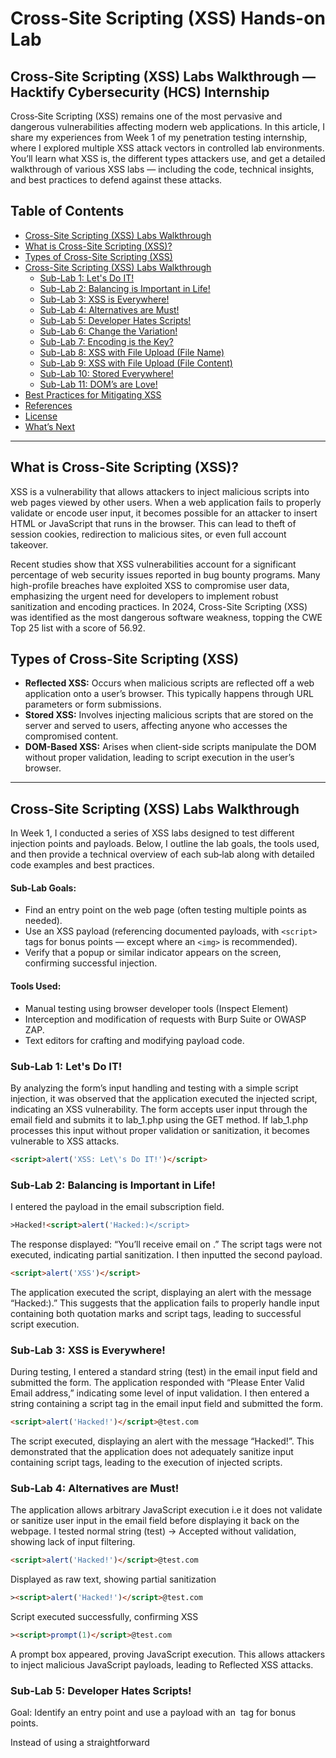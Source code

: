 # Cross-Site Scripting (XSS) Hands-on Lab

## Cross-Site Scripting (XSS) Labs Walkthrough — Hacktify Cybersecurity (HCS) Internship

Cross‑Site Scripting (XSS) remains one of the most pervasive and dangerous vulnerabilities affecting modern web applications. In this article, I share my experiences from Week 1 of my penetration testing internship, where I explored multiple XSS attack vectors in controlled lab environments. You’ll learn what XSS is, the different types attackers use, and get a detailed walkthrough of various XSS labs — including the code, technical insights, and best practices to defend against these attacks.

## Table of Contents
- [Cross-Site Scripting (XSS) Labs Walkthrough](#cross-site-scripting-xss-labs-walkthrough)
- [What is Cross-Site Scripting (XSS)?](#what-is-cross-site-scripting-xss)
- [Types of Cross-Site Scripting (XSS)](#types-of-cross-site-scripting-xss)
- [Cross-Site Scripting (XSS) Labs Walkthrough](#cross-site-scripting-xss-labs-walkthrough)
  - [Sub-Lab 1: Let's Do IT!](#sub-lab-1-lets-do-it)
  - [Sub-Lab 2: Balancing is Important in Life!](#sub-lab-2-balancing-is-important-in-life)
  - [Sub-Lab 3: XSS is Everywhere!](#sub-lab-3-xss-is-everywhere)
  - [Sub-Lab 4: Alternatives are Must!](#sub-lab-4-alternatives-are-must)
  - [Sub-Lab 5: Developer Hates Scripts!](#sub-lab-5-developer-hates-scripts)
  - [Sub-Lab 6: Change the Variation!](#sub-lab-6-change-the-variation)
  - [Sub-Lab 7: Encoding is the Key?](#sub-lab-7-encoding-is-the-key)
  - [Sub-Lab 8: XSS with File Upload (File Name)](#sub-lab-8-xss-with-file-upload-file-name)
  - [Sub-Lab 9: XSS with File Upload (File Content)](#sub-lab-9-xss-with-file-upload-file-content)
  - [Sub-Lab 10: Stored Everywhere!](#sub-lab-10-stored-everywhere)
  - [Sub-Lab 11: DOM’s are Love!](#sub-lab-11-doms-are-love)
- [Best Practices for Mitigating XSS](#best-practices-for-mitigating-xss)
- [References](#references)
- [License](#license)
- [What’s Next](#whats-next)

---
## What is Cross-Site Scripting (XSS)?
XSS is a vulnerability that allows attackers to inject malicious scripts into web pages viewed by other users. When a web application fails to properly validate or encode user input, it becomes possible for an attacker to insert HTML or JavaScript that runs in the browser. This can lead to theft of session cookies, redirection to malicious sites, or even full account takeover.

Recent studies show that XSS vulnerabilities account for a significant percentage of web security issues reported in bug bounty programs. Many high-profile breaches have exploited XSS to compromise user data, emphasizing the urgent need for developers to implement robust sanitization and encoding practices. In 2024, Cross-Site Scripting (XSS) was identified as the most dangerous software weakness, topping the CWE Top 25 list with a score of 56.92.

## Types of Cross-Site Scripting (XSS)
- **Reflected XSS:** Occurs when malicious scripts are reflected off a web application onto a user’s browser. This typically happens through URL parameters or form submissions.
- **Stored XSS:** Involves injecting malicious scripts that are stored on the server and served to users, affecting anyone who accesses the compromised content.
- **DOM-Based XSS:** Arises when client-side scripts manipulate the DOM without proper validation, leading to script execution in the user’s browser.

---
## Cross-Site Scripting (XSS) Labs Walkthrough
In Week 1, I conducted a series of XSS labs designed to test different injection points and payloads. Below, I outline the lab goals, the tools used, and then provide a technical overview of each sub‑lab along with detailed code examples and best practices.

#### Sub-Lab Goals:
- Find an entry point on the web page (often testing multiple points as needed).
- Use an XSS payload (referencing documented payloads, with `<script>` tags for bonus points — except where an `<img>` is recommended).
- Verify that a popup or similar indicator appears on the screen, confirming successful injection.

#### Tools Used:
- Manual testing using browser developer tools (Inspect Element)
- Interception and modification of requests with Burp Suite or OWASP ZAP.
- Text editors for crafting and modifying payload code.

### Sub-Lab 1: Let's Do IT!
By analyzing the form’s input handling and testing with a simple script injection, it was observed that the application executed the injected script, indicating an XSS vulnerability. The form accepts user input through the email field and submits it to lab_1.php using the GET method. If lab_1.php processes this input without proper validation or sanitization, it becomes vulnerable to XSS attacks.
```html
<script>alert('XSS: Let\'s Do IT!')</script>
```

### Sub-Lab 2: Balancing is Important in Life!
I entered the payload in the email subscription field.

```html
>Hacked!<script>alert('Hacked:)</script>
```

The response displayed: “You’ll receive email on <script>alert(‘XSS’)</script>.” The script tags were not executed, indicating partial sanitization. I then inputted the second payload.

```html
<script>alert('XSS')</script>
```

The application executed the script, displaying an alert with the message “Hacked:).” This suggests that the application fails to properly handle input containing both quotation marks and script tags, leading to successful script execution.

### Sub-Lab 3: XSS is Everywhere!
During testing, I entered a standard string (test) in the email input field and submitted the form. The application responded with “Please Enter Valid Email address,” indicating some level of input validation. I then entered a string containing a script tag in the email input field and submitted the form.
```html
<script>alert('Hacked!')</script>@test.com
```
The script executed, displaying an alert with the message “Hacked!”. This demonstrated that the application does not adequately sanitize input containing script tags, leading to the execution of injected scripts.

### Sub-Lab 4: Alternatives are Must!
The application allows arbitrary JavaScript execution i.e it does not validate or sanitize user input in the email field before displaying it back on the webpage.
I tested normal string (test) → Accepted without validation, showing lack of input filtering.
```html
<script>alert('Hacked!')</script>@test.com
```
Displayed as raw text, showing partial sanitization
```html
><script>alert('Hacked!')</script>@test.com
```
Script executed successfully, confirming XSS
```html
><script>prompt(1)</script>@test.com
```
A prompt box appeared, proving JavaScript execution. This allows attackers to inject malicious JavaScript payloads, leading to Reflected XSS attacks.

### Sub-Lab 5: Developer Hates Scripts!
Goal: Identify an entry point and use a payload with an <img> tag for bonus points.

Instead of using a straightforward <script> tag, I exploited an image tag vulnerability. The onerror attribute executed the JavaScript when the image failed to load, triggering the alert.
```html
">hello<IMG SRC=javascript:alert(1)>@test.com"
```
```html
<img src=x onerror="alert('XSS: Developer Hates Scripts!')">
```

### Sub-Lab 6: Change the Variation!
Initially, the first payload did not trigger a popup, indicating that the application might be filtering or sanitizing certain inputs. However, by using the second payload, a popup was successfully triggered.
```html
<script>alert(document.cookie)</script>
```
```html
"><img src="x" onerror="alert('XSS')">
```

### Sub-Lab 7: Encoding is the Key?
I submitted the encoded payload via the URL. The browser’s decoding led to execution of the script, verifying that encoding does not prevent XSS without proper sanitization.
```html
%3Cscript%3Ealert('XSS: Encoded!')%3C/script%3E
```

### Sub-Lab 8: XSS with File Upload (File Name)
Goal: Identify an entry point on the file upload page and use a payload with an <img> tag.
By renaming an uploaded file with the payload, the unsanitized file name was displayed on the page, triggering the alert.
```html
<img src=x onerror="alert('XSS: File Name Exploit')">
```

### Sub-Lab 9: XSS with File Upload (File Content)
After uploading a file with the crafted payload in its content, the server’s reflection of the file content executed the script, confirming the vulnerability.
```html
<script>alert(document.domain + ' XSS: File Content')</script>
```

### Sub-Lab 10: Stored Everywhere!
I systematically injected this payload into multiple fields that persist data, and every instance produced a popup, illustrating how stored XSS can affect numerous parts of an application.
```html
<script>alert('XSS: Stored Everywhere!')</script>
```

### Sub-Lab 11: DOM’s are Love!
Goal: Find three entry points on the page, use three XSS payloads as specified, and confirm execution via popups.
The analysis confirms that the web application is vulnerable to DOM-based XSS attacks through multiple entry points. DOM-based Cross-Site Scripting (DOM XSS) occurs when client-side scripts of a web application process user input without proper validation or encoding, leading to the execution
of malicious scripts.
```html
https://..../lab_11.php
https://..../lab_11.php?coin=doge
https://..../lab_11.php?coin=btc
https://..../lab_11.php?coin=eth
https://..../lab_11.php?coin=doge)
```
In this lab, the provided dom.js script contains several potential vulnerabilities due to improper handling of user inputs. Similarly, by manipulating the redir and coin parameters, an attacker can execute arbitrary scripts due to the improper handling of these parameters in the dom.js script.

---
## Best Practices for Mitigating XSS:
To protect web applications against these vulnerabilities, consider the following measures along with example code:

### Input Validation and Sanitization:
Ensure that user inputs are validated and sanitized on both client and server sides.
```php
$clean_input = htmlspecialchars($_POST['input'], ENT_QUOTES, 'UTF-8');
```
### Output Encoding:
Always encode outputs before rendering them in the browser.
```php
echo htmlentities($user_input, ENT_QUOTES, 'UTF-8');
```
### Content Security Policy (CSP):
Implement a strict CSP header to limit the sources from which scripts can be executed.
```php
header("Content-Security-Policy: default-src 'self'; script-src 'self'");
```
### Use Security Libraries:
Leverage established libraries or frameworks that automatically handle input sanitization and encoding.

---
## References:
- [OWASP XSS Prevention Cheat Sheet](https://owasp.org/www-community/attacks/xss/)
- [OWASP Web Security Testing Guide](https://owasp.org/www-project-web-security-testing-guide/)
- [PortSwigger Web Security Academy](https://portswigger.net/web-security)

---
## License:
This project is licensed under the MIT License - see the [LICENSE](LICENSE) file for details.

---
## Whats Next
In the First article, I dived into HTML Injection. In my upcoming article, I will delve into more advanced topics, such as SQL Injection and Insecure Direct Object References (IDOR). Stay tuned for more in-depth analyses and real-world remediation techniques.

Have you found similar vulnerabilities on your projects? Share your experiences or ask questions in the comments below.

If you’re passionate about penetration testing, ethical hacking, or cloud security, feel free to connect with me on LinkedIn or check out my GitHub repos for security-focused projects! 🚀 Let’s connect and discuss how we can make web applications safer, one vulnerability at a time.

